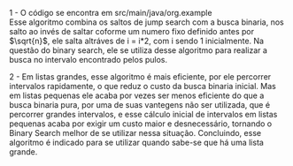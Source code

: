 1 - O código se encontra em src/main/java/org.example  
Esse algoritmo combina os saltos de jump search com a busca binaria, nos salto ao invés de saltar coforme um numero fixo
definido antes por $\sqrt{n}$, ele salta altráves de i = i*2, com i sendo 1 inicialmente. Na questão do binary search, ele se utiliza desse algoritmo para realizar a busca no intervalo encontrado pelos pulos.


2 - Em listas grandes, esse algoritmo é mais eficiente, por ele percorrer intervalos rapidamente, o que reduz o custo da busca binaria inicial. Mas em listas pequenas ele acaba por vezes ser menos eficiente do que a busca binaria pura, por uma de suas vantegens não ser utilizada, que é percorrer grandes intervalos, e esse cálculo inicial de intervalos em listas pequenas acaba por exigir um custo maior e desnecessário, tornando  o Binary Search melhor de se utilizar nessa situação. Concluindo, esse algoritmo é indicado para se utilizar quando sabe-se que há uma lista grande.